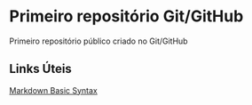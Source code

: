 # Primeiro repositório Git/GitHub
Primeiro repositório público criado no Git/GitHub
## Links Úteis
[Markdown Basic Syntax](https://www.markdownguide.org/basic-syntax/)
